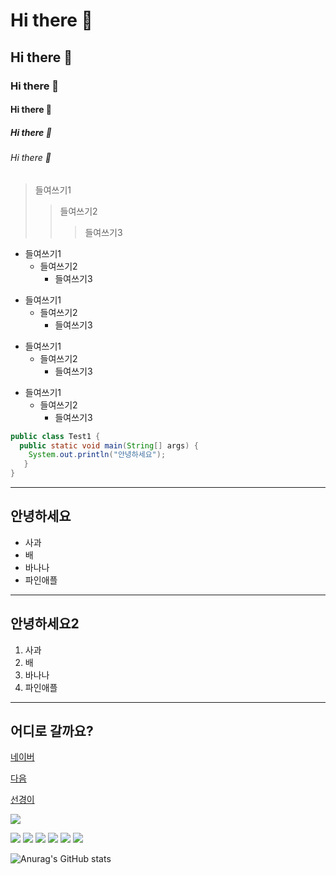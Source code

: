 <!-- 마크다운 태그 -->
# Hi there 👋
## Hi there 👋
### Hi there 👋
#### Hi there 👋
##### Hi there 👋
###### Hi there 👋

> 들여쓰기1
>   > 들여쓰기2
>   >   >들여쓰기3

* 들여쓰기1
  * 들여쓰기2
     * 들여쓰기3

+ 들여쓰기1
  + 들여쓰기2
     + 들여쓰기3

- 들여쓰기1
  - 들여쓰기2
     - 들여쓰기3
     
* 들여쓰기1
  - 들여쓰기2
     + 들여쓰기3

<!--
<pre>
<code>
-->
```java
public class Test1 {
  public static void main(String[] args) {
    System.out.println("안녕하세요");
   }
}
```
<!--
</code>
</pre>
-->

<!--
**sksmsdltjsrud/sksmsdltjsrud** is a ✨ _special_ ✨ repository because its `README.md` (this file) appears on your GitHub profile.

Here are some ideas to get you started:

- 🔭 I’m currently working on ...
- 🌱 I’m currently learning ...
- 👯 I’m looking to collaborate on ...
- 🤔 I’m looking for help with ...
- 💬 Ask me about ...
- 📫 How to reach me: ...
- 😄 Pronouns: ...
- ⚡ Fun fact: ...
-->

<hr/>
<h2>안녕하세요</h2>
<ul>
 <li>사과</li>
 <li>배</li>
 <li>바나나</li>
 <li>파인애플</li>
 </ul>
 
<hr/>
<h2>안녕하세요2</h2>
<ol>
 <li>사과</li>
 <li>배</li>
 <li>바나나</li>
 <li>파인애플</li>
 </ol>
 
 <hr/>
 
 <h2>어디로 갈까요?</h2>
 <p><a href="http://www.naver.com">네이버</a></p>
 <p><a href="http://www.daum.net">다음</a></p>
 <p><a href="http://blog.naver.com/tjsrud3456">선경이</a></p>
 
 <p>
  <a href="http://blog.naver.com/tjsrud3456">
   <img src="http://49.142.157.251:9090/javagreenS_lsk/trip/202274114348162_IEEH8343.JPG/" />
  </a>
 </p>
 
 <!-- 뱃지 등록하기 -->
 <!-- <img src="https://img.shields.io/badge/이선경-000000?style=Pug&logo=Pug&logoColor=A86454"> -->
 
 <img src="https://img.shields.io/badge/이선경-000000?style=badge&logo=Pug&logoColor=A86454">
 <img src="https://img.shields.io/badge/이선경-000000?style=for-the-badge&logo=Pug&logoColor=A5CD39">
 <img src="https://img.shields.io/badge/이선경-000000?style=plastic&logo=Pug&logoColor=A5CD39">
 <img src="https://img.shields.io/badge/이선경-000000?style=flat&logo=Pug&logoColor=A5CD39">
 <img src="https://img.shields.io/badge/이선경-000000?style=flat-square&logo=Pug&logoColor=A5CD39">
 <img src="https://img.shields.io/badge/이선경-000000?style=social&logo=Pug&logoColor=A5CD39">
 
 <!-- 깃허브 상태(스탯-step) 등록하기 -->
 <!-- ![Anurag's GitHub stats](https://github-readme-stats.vercel.app/api?username=sksmsdltjsrud&show_icons=true&theme=radical) -->
 ![Anurag's GitHub stats](https://github-readme-stats.vercel.app/api?username=sksmsdltjsrud&show_icons=true&theme=radical)
